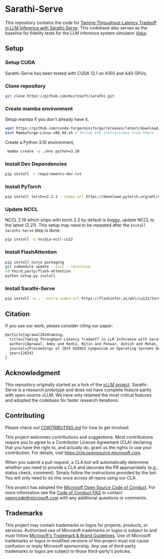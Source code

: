 # Sarathi-Serve

This repository contains the code for [Taming Throughput-Latency Tradeoff in LLM Inference with Sarathi-Serve](https://arxiv.org/abs/2403.02310).
This codebase also serves as the baseline for fidelity tests for the LLM inference system simulator [Vidur](https://github.com/microsoft/vidur).

## Setup

### Setup CUDA

Sarathi-Serve has been tested with CUDA 12.1 on A100 and A40 GPUs.

### Clone repository

```sh
git clone https://github.com/microsoft/sarathi.git
```

### Create mamba environment

Setup mamba if you don't already have it,

```sh
wget https://github.com/conda-forge/miniforge/releases/latest/download/Mambaforge-Linux-x86_64.sh
bash Mambaforge-Linux-x86_64.sh # follow the instructions from there
```

Create a Python 3.10 environment,

```sh
 mamba create -p ./env python=3.10  
```

### Install Dev Dependencies

```sh
pip install -r requirements-dev.txt
```

### Install PyTorch

```sh
pip install torch==2.2.2 --index-url https://download.pytorch.org/whl/cu121
```

### Update NCCL

NCCL 2.19 which ships with torch 2.2 by default is buggy, update NCCL to the latest (2.21).
This setup may need to be repeated after the `Install Sarathi-Serve` step is done.

```sh
pip install -U nvidia-nccl-cu12
```

### Install FlashAttention

```sh
pip install ninja packaging
git submodule update --init --recursive
cd third_party/flash-attention
python setup.py install
```

### Install Sarathi-Serve

```sh
pip install -e . --extra-index-url https://flashinfer.ai/whl/cu121/torch2.3/
```

## Citation

If you use our work, please consider citing our paper:

```latex
@article{agrawal2024taming,
  title={Taming Throughput-Latency Tradeoff in LLM Inference with Sarathi-Serve},
  author={Agrawal, Amey and Kedia, Nitin and Panwar, Ashish and Mohan, Jayashree and Kwatra, Nipun and Gulavani, Bhargav S and Tumanov, Alexey and Ramjee, Ramachandran},
  journal={Proceedings of 18th USENIX Symposium on Operating Systems Design and Implementation, 2024, Santa Clara},
  year={2024}
}
```

## Acknowledgment

This repository originally started as a fork of the [vLLM project](https://vllm-project.github.io/). Sarathi-Serve is a research prototype and does not have complete feature parity with open-source vLLM. We have only retained the most critical features and adopted the codebase for faster research iterations.

## Contributing

Please check out [CONTRIBUTING.md](./CONTRIBUTING.md) for how to get involved.

This project welcomes contributions and suggestions.  Most contributions require you to agree to a
Contributor License Agreement (CLA) declaring that you have the right to, and actually do, grant us
the rights to use your contribution. For details, visit https://cla.opensource.microsoft.com.

When you submit a pull request, a CLA bot will automatically determine whether you need to provide
a CLA and decorate the PR appropriately (e.g., status check, comment). Simply follow the instructions
provided by the bot. You will only need to do this once across all repos using our CLA.

This project has adopted the [Microsoft Open Source Code of Conduct](https://opensource.microsoft.com/codeofconduct/).
For more information see the [Code of Conduct FAQ](https://opensource.microsoft.com/codeofconduct/faq/) or
contact [opencode@microsoft.com](mailto:opencode@microsoft.com) with any additional questions or comments.

## Trademarks

This project may contain trademarks or logos for projects, products, or services. Authorized use of Microsoft 
trademarks or logos is subject to and must follow 
[Microsoft's Trademark & Brand Guidelines](https://www.microsoft.com/en-us/legal/intellectualproperty/trademarks/usage/general).
Use of Microsoft trademarks or logos in modified versions of this project must not cause confusion or imply Microsoft sponsorship.
Any use of third-party trademarks or logos are subject to those third-party's policies.
